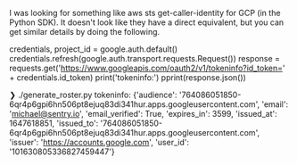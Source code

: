 I was looking for something like aws sts get-caller-identity for GCP (in the Python SDK). It doesn't look like they have a direct equivalent, but you can get similar details by doing the following. 

credentials, project_id = google.auth.default()
credentials.refresh(google.auth.transport.requests.Request())
response = requests.get('https://www.googleapis.com/oauth2/v1/tokeninfo?id_token=' + credentials.id_token)
print('tokeninfo:')
pprint(response.json())

❯ ./generate_roster.py
tokeninfo:
{'audience': '764086051850-6qr4p6gpi6hn506pt8ejuq83di341hur.apps.googleusercontent.com',
 'email': 'michael@sentry.io',
 'email_verified': True,
 'expires_in': 3599,
 'issued_at': 1647618851,
 'issued_to': '764086051850-6qr4p6gpi6hn506pt8ejuq83di341hur.apps.googleusercontent.com',
 'issuer': 'https://accounts.google.com',
 'user_id': '101630805336827459447'}
